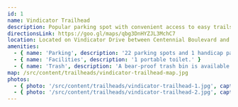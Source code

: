 ```yaml
---
id: 1
name: Vindicator Trailhead
description: Popular parking spot with convenient access to easy trails for hiking, biking and running.
directionsLink: https://goo.gl/maps/qbg3DnHYZJL3MchC7
location: Located on Vindicator Drive between Centennial Boulevard and W Rockrimmon Road just West of Eagleview Middle School.
amenities:
  - { name: 'Parking', description: '22 parking spots and 1 handicap parking spot available.' }
  - { name: 'Facilities', description: '1 portable toilet.' }
  - { name: 'Trash', description: 'A bear-proof trash bin is available for waste disposal.' }
map: /src/content/trailheads/vindicator-trailhead-map.jpg
photos:
  - { photo: '/src/content/trailheads/vindicator-trailhead-1.jpg', caption: 'Facing North on Vindicator Drive' }
  - { photo: '/src/content/trailheads/vindicator-trailhead-2.jpg', caption: 'Facing East on Triple Treat trail' }
---
```

